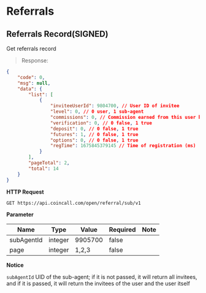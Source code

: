 # Referrals
## Referrals Record(SIGNED)

Get referrals record

> Response:

```json
{
    "code": 0,
    "msg": null,
    "data": {
        "list": [
            {
                "inviteeUserId": 9804700, // User ID of invitee
                "level": 0, // 0 user, 1 sub-agent
                "commissions": 0, // Commission earned from this user himself and his invitees
                "verification": 0, // 0 false, 1 true
                "deposit": 0, // 0 false, 1 true
                "futures": 1, // 0 false, 1 true
                "options": 0, // 0 false, 1 true
                "regTime": 1675845379145 // Time of registration (ms)
            }
        ],
        "pageTotal": 2,
        "total": 14
    }
}
```


**HTTP Request**

`GET https://api.coincall.com/open/referral/sub/v1`

**Parameter**

Name | Type | Value | Required | Note
---- | ---- | ----- | -------- | ----
subAgentId |integer | 9905700 | false |
page | integer | 1,2,3 | false |

**Notice**

`subAgentId` UID of the sub-agent; if it is not passed, it will return all invitees, and if it is passed, it will return the invitees of the user and the user itself